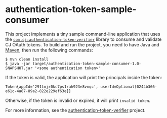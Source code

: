 # authentication-token-sample-consumer

This project implements a tiny sample command-line application that uses the [`com.cj:authentication-token-verifier`][authentication-token-verifier] library to consume and validate CJ OAuth tokens. To build and run the project, you need to have Java and [Maven][maven], then run the following commands:

```
$ mvn clean install
$ java -jar target/authentication-token-sample-consumer-1.0-SNAPSHOT.jar '<some authentication token>'
```

If the token is valid, the application will print the principals inside the token:

```
Token{appId='291tmjr0kc7ps1rah923e8vnqc', userId=Optional[0244b366-e61c-4a87-89a2-822e229ef63e]}
```

Otherwise, if the token is invalid or expired, it will print `invalid token`.

For more information, see the [authentication-token-verifier][] project.

[authentication-token-verifier]: http://github.com/cjdev/authentication-token-verifier
[maven]: http://maven.apache.org
